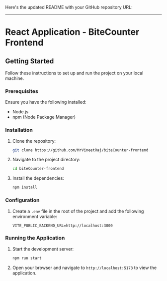 Here's the updated README with your GitHub repository URL:

---

# React Application - BiteCounter Frontend

## Getting Started

Follow these instructions to set up and run the project on your local machine.

### Prerequisites

Ensure you have the following installed:
- Node.js
- npm (Node Package Manager)

### Installation

1. Clone the repository:
    ```bash
    git clone https://github.com/MrVineetRaj/biteCounter-frontend
    ```

2. Navigate to the project directory:
    ```bash
    cd biteCounter-frontend
    ```

3. Install the dependencies:
    ```bash
    npm install
    ```

### Configuration

1. Create a `.env` file in the root of the project and add the following environment variable:
    ```env
    VITE_PUBLIC_BACKEND_URL=http://localhost:3000
    ```

### Running the Application

1. Start the development server:
    ```bash
    npm run start
    ```

2. Open your browser and navigate to `http://localhost:5173` to view the application.
